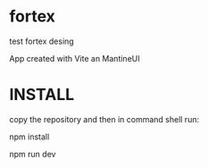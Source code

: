 # fortex
test fortex desing

App created with Vite an MantineUI 

# INSTALL

copy the repository  and then in command shell run:

npm install

npm run dev
